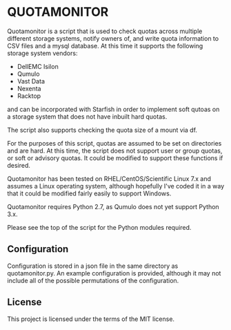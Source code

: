 # QUOTAMONITOR

Quotamonitor is a script that is used to check quotas across multiple different storage systems, notify owners of, and write quota information to CSV files and a mysql database. At this time it supports the following storage system vendors: 
* DellEMC Isilon
* Qumulo
* Vast Data
* Nexenta
* Racktop

and can be incorporated with Starfish in order to implement soft qutoas on a storage system that does not have inbuilt hard quotas. 

The script also supports checking the quota size of a mount via df. 

For the purposes of this script, quotas are assumed to be set on directories and are hard. At this time, the script does not support user or group quotas, or soft or advisory quotas. It could be modified to support these functions if desired. 

Quotamonitor has been tested on RHEL/CentOS/Scientific Linux 7.x and assumes a Linux operating system, although hopefully I've coded it in a way that it could be modified fairly easily to support Windows. 

Quotamonitor requires Python 2.7, as Qumulo does not yet support Python 3.x. 

Please see the top of the script for the Python modules required. 

## Configuration
Configuration is stored in a json file in the same directory as quotamonitor.py. An example configuration is provided, although it may not include all of the possible permutations of the configuration. 

## License
This project is licensed under the terms of the MIT license.
